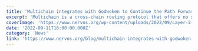 ```yaml
---
title: 'Multichain integrates with Godwoken to Continue the Path Forward to Interoperability'
excerpt: 'Multichain is a cross-chain routing protocol that offers no slippage and arbitrary data transmission through bridging, routing, and smart contract calls. The protocol is integrated with over 60 blockc'
coverImage: 'https://www.nervos.org/wp-content/uploads/2022/09/Layer-2-Godwoken-template-810x456.png'
date: '2022-09-11T16:00:00.000Z'
category: 'News'
link: 'https://www.nervos.org/blog/multichain-integrates-with-godwoken-to-continue-the-path-forward-to-interoperability'
---
```


